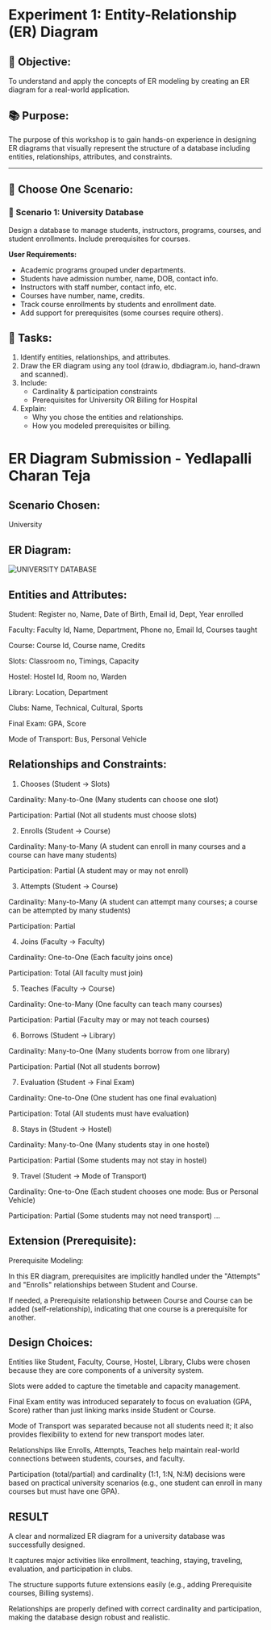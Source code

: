 # Experiment 1: Entity-Relationship (ER) Diagram

## 🎯 Objective:
To understand and apply the concepts of ER modeling by creating an ER diagram for a real-world application.

## 📚 Purpose:
The purpose of this workshop is to gain hands-on experience in designing ER diagrams that visually represent the structure of a database including entities, relationships, attributes, and constraints.

---

## 🧪 Choose One Scenario:

### 🔹 Scenario 1: University Database
Design a database to manage students, instructors, programs, courses, and student enrollments. Include prerequisites for courses.

**User Requirements:**
- Academic programs grouped under departments.
- Students have admission number, name, DOB, contact info.
- Instructors with staff number, contact info, etc.
- Courses have number, name, credits.
- Track course enrollments by students and enrollment date.
- Add support for prerequisites (some courses require others).

## 📝 Tasks:
1. Identify entities, relationships, and attributes.
2. Draw the ER diagram using any tool (draw.io, dbdiagram.io, hand-drawn and scanned).
3. Include:
   - Cardinality & participation constraints
   - Prerequisites for University OR Billing for Hospital
4. Explain:
   - Why you chose the entities and relationships.
   - How you modeled prerequisites or billing.

# ER Diagram Submission - Yedlapalli Charan Teja

## Scenario Chosen:
University 

## ER Diagram:
![UNIVERSITY DATABASE](https://github.com/user-attachments/assets/58dd2f2f-c88b-4ccc-a719-6216b47200c4)


## Entities and Attributes:
Student: Register no, Name, Date of Birth, Email id, Dept, Year enrolled

Faculty: Faculty Id, Name, Department, Phone no, Email Id, Courses taught

Course: Course Id, Course name, Credits

Slots: Classroom no, Timings, Capacity

Hostel: Hostel Id, Room no, Warden

Library: Location, Department

Clubs: Name, Technical, Cultural, Sports

Final Exam: GPA, Score

Mode of Transport: Bus, Personal Vehicle

## Relationships and Constraints:
1. Chooses (Student → Slots)

Cardinality: Many-to-One (Many students can choose one slot)

Participation: Partial (Not all students must choose slots)

2. Enrolls (Student → Course)

Cardinality: Many-to-Many (A student can enroll in many courses and a course can have many students)

Participation: Partial (A student may or may not enroll)

3. Attempts (Student → Course)

Cardinality: Many-to-Many (A student can attempt many courses; a course can be attempted by many students)

Participation: Partial

4. Joins (Faculty → Faculty)

Cardinality: One-to-One (Each faculty joins once)

Participation: Total (All faculty must join)

5. Teaches (Faculty → Course)

Cardinality: One-to-Many (One faculty can teach many courses)

Participation: Partial (Faculty may or may not teach courses)

6. Borrows (Student → Library)

Cardinality: Many-to-One (Many students borrow from one library)

Participation: Partial (Not all students borrow)

7. Evaluation (Student → Final Exam)

Cardinality: One-to-One (One student has one final evaluation)

Participation: Total (All students must have evaluation)

8. Stays in (Student → Hostel)

Cardinality: Many-to-One (Many students stay in one hostel)

Participation: Partial (Some students may not stay in hostel)

9. Travel (Student → Mode of Transport)

Cardinality: One-to-One (Each student chooses one mode: Bus or Personal Vehicle)

Participation: Partial (Some students may not need transport)
...

## Extension (Prerequisite):
Prerequisite Modeling:

In this ER diagram, prerequisites are implicitly handled under the "Attempts" and "Enrolls" relationships between Student and Course.

If needed, a Prerequisite relationship between Course and Course can be added (self-relationship), indicating that one course is a prerequisite for another.

## Design Choices:
Entities like Student, Faculty, Course, Hostel, Library, Clubs were chosen because they are core components of a university system.

Slots were added to capture the timetable and capacity management.

Final Exam entity was introduced separately to focus on evaluation (GPA, Score) rather than just linking marks inside Student or Course.

Mode of Transport was separated because not all students need it; it also provides flexibility to extend for new transport modes later.

Relationships like Enrolls, Attempts, Teaches help maintain real-world connections between students, courses, and faculty.

Participation (total/partial) and cardinality (1:1, 1:N, N:M) decisions were based on practical university scenarios (e.g., one student can enroll in many courses but must have one GPA).

## RESULT
A clear and normalized ER diagram for a university database was successfully designed.

It captures major activities like enrollment, teaching, staying, traveling, evaluation, and participation in clubs.

The structure supports future extensions easily (e.g., adding Prerequisite courses, Billing systems).

Relationships are properly defined with correct cardinality and participation, making the database design robust and realistic.
